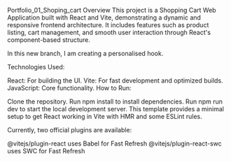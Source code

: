 Portfolio_01_Shoping_cart
Overview This project is a Shopping Cart Web Application built with React and Vite, demonstrating a dynamic and responsive frontend architecture. It includes features such as product listing, cart management, and smooth user interaction through React's component-based structure.

In this new branch, I am creating a personalised hook.

Technologies Used:

React: For building the UI.
Vite: For fast development and optimized builds.
JavaScript: Core functionality.
How to Run:

Clone the repository.
Run npm install to install dependencies.
Run npm run dev to start the local development server.
This template provides a minimal setup to get React working in Vite with HMR and some ESLint rules.

Currently, two official plugins are available:

@vitejs/plugin-react uses Babel for Fast Refresh
@vitejs/plugin-react-swc uses SWC for Fast Refresh
